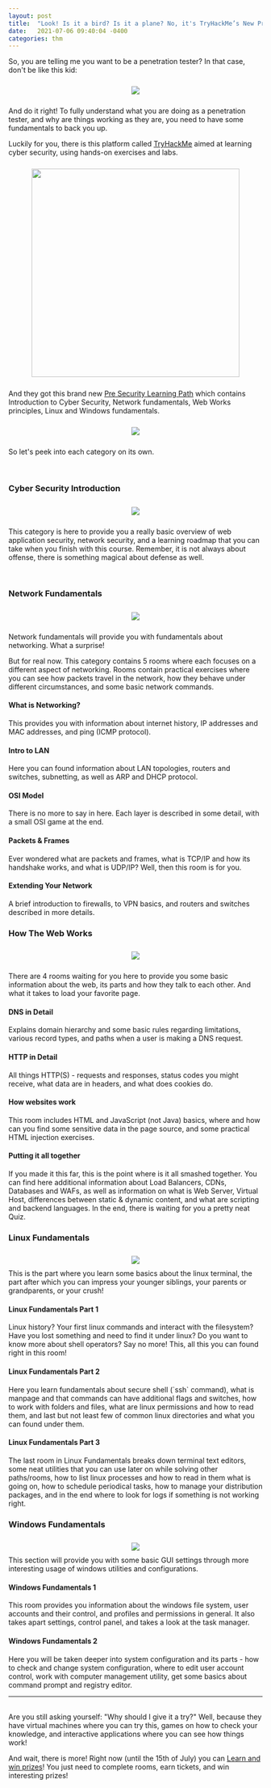 ```yaml
---
layout: post
title:  "Look! Is it a bird? Is it a plane? No, it's TryHackMe’s New Pre Security Learning Path!"
date:   2021-07-06 09:40:04 -0400
categories: thm
---
```


So, you are telling me you want to be a penetration tester? In that case, don't be like this kid:

<div style="text-align: center;padding-top: 10px;padding-bottom: 10px">
    <img src="/assets/2021-07-06-tryhackme-pre-security-path/noob.jpg"/>
</div>

And do it right! To fully understand what you are doing as a penetration tester, and why are things working as they are, you need to have some fundamentals to back you up.

Luckily for you, there is this platform called <a href="https://tryhackme.com/">TryHackMe</a> aimed at learning cyber security, using hands-on exercises and labs.

<div style="text-align: center;padding-top: 10px;padding-bottom: 10px">
    <img src="/assets/2021-07-06-tryhackme-pre-security-path/THMlogo.png" width="412"/>
</div>

And they got this brand new <a href="https://tryhackme.com/path/outline/presecurity">Pre Security Learning Path</a> which contains Introduction to Cyber Security, Network fundamentals, Web Works principles, Linux and Windows fundamentals.

<div style="text-align: center;padding-top: 10px;padding-bottom: 10px">
    <img src="/assets/2021-07-06-tryhackme-pre-security-path/pre_security_path.jpg"/>
</div>

So let's peek into each category on its own.

<br/>
<h3>Cyber Security Introduction</h3>
<div style="text-align: center;padding-top: 10px;padding-bottom: 10px">
    <img src="/assets/2021-07-06-tryhackme-pre-security-path/cyber_security_introduction.png"/>
</div>

This category is here to provide you a really basic overview of web application security, network security, and a learning roadmap that you can take when you finish with this course. Remember, it is not always about offense, there is something magical about defense as well.

<br/>
<h3>Network Fundamentals</h3>
<div style="text-align: center;padding-top: 10px;padding-bottom: 10px">
    <img src="/assets/2021-07-06-tryhackme-pre-security-path/network_fundamentals.png"/>
</div>

Network fundamentals will provide you with fundamentals about networking. What a surprise! 

But for real now. This category contains 5 rooms where each focuses on a different aspect of networking. Rooms contain practical exercises where you can see how packets travel in the network, how they behave under different circumstances, and some basic network commands.

<h4>What is Networking?</h4>
This provides you with information about internet history, IP addresses and MAC addresses, and ping (ICMP protocol).

<h4>Intro to LAN</h4>
Here you can found information about LAN topologies, routers and switches, subnetting, as well as ARP and DHCP protocol.

<h4>OSI Model</h4>
There is no more to say in here. Each layer is described in some detail, with a small OSI game at the end.

<h4>Packets & Frames</h4>
Ever wondered what are packets and frames, what is TCP/IP and how its handshake works, and what is UDP/IP? Well, then this room is for you.

<h4>Extending Your Network</h4>
A brief introduction to firewalls, to VPN basics, and routers and switches described in more details.

<br/>
<h3>How The Web Works</h3>
<div style="text-align: center;padding-top: 10px;padding-bottom: 10px">
    <img src="/assets/2021-07-06-tryhackme-pre-security-path/how_the_web_works.png"/>
</div>

There are 4 rooms waiting for you here to provide you some basic information about the web, its parts and how they talk to each other. And what it takes to load your favorite page.

<h4>DNS in Detail</h4>
Explains domain hierarchy and some basic rules regarding limitations, various record types, and paths when a user is making a DNS request.

<h4>HTTP in Detail</h4>
All things HTTP(S) - requests and responses, status codes you might receive, what data are in headers, and what does cookies do.

<h4>How websites work</h4>
This room includes HTML and JavaScript (not Java) basics, where and how can you find some sensitive data in the page source, and some practical HTML injection exercises.

<h4>Putting it all together</h4>
If you made it this far, this is the point where is it all smashed together. You can find here additional information about Load Balancers, CDNs, Databases and WAFs, as well as information on what is Web Server, Virtual Host, differences between static & dynamic content, and what are scripting and backend languages. In the end, there is waiting for you a pretty neat Quiz.

<br/>
<h3>Linux Fundamentals</h3>
<div style="text-align: center;padding-top: 10px;padding-bottom: 10px">
    <img src="/assets/2021-07-06-tryhackme-pre-security-path/linux_fundamentals.png"/>
</div>
This is the part where you learn some basics about the linux terminal, the part after which you can impress your younger siblings, your parents or grandparents, or your crush!

<h4>Linux Fundamentals Part 1</h4>
Linux history? Your first linux commands and interact with the filesystem? Have you lost something and need to find it under linux? Do you want to know more about shell operators? Say no more! This, all this you can found right in this room!

<h4>Linux Fundamentals Part 2</h4>
Here you learn fundamentals about secure shell (`ssh` command), what is manpage and that commands can have additional flags and switches, how to work with folders and files, what are linux permissions and how to read them, and last but not least few of common linux directories and what you can found under them.

<h4>Linux Fundamentals Part 3</h4>
The last room in Linux Fundamentals breaks down terminal text editors, some neat utilities that you can use later on while solving other paths/rooms, how to list linux processes and how to read in them what is going on, how to schedule periodical tasks, how to manage your distribution packages, and in the end where to look for logs if something is not working right.

<br/>
<h3>Windows Fundamentals</h3>
<div style="text-align: center;padding-top: 10px;padding-bottom: 10px">
    <img src="/assets/2021-07-06-tryhackme-pre-security-path/windows_fundamentals.png"/>
</div>
This section will provide you with some basic GUI settings through more interesting usage of windows utilities and configurations.


<h4>Windows Fundamentals 1</h4>
This room provides you information about the windows file system, user accounts and their control, and profiles and permissions in general. It also takes apart settings, control panel, and takes a look at the task manager.

<h4>Windows Fundamentals 2</h4>
Here you will be taken deeper into system configuration and its parts - how to check and change system configuration, where to edit user account control, work with computer management utility, get some basics about command prompt and registry editor.


<hr><br/>
Are you still asking yourself: "Why should I give it a try?" Well, because they have virtual machines where you can try this, games on how to check your knowledge, and interactive applications where you can see how things work!

And wait, there is more! Right now (until the 15th of July) you can <a href="https://tryhackme.com/room/tickets1">Learn and win prizes</a>! You just need to complete rooms, earn tickets, and win interesting prizes!
